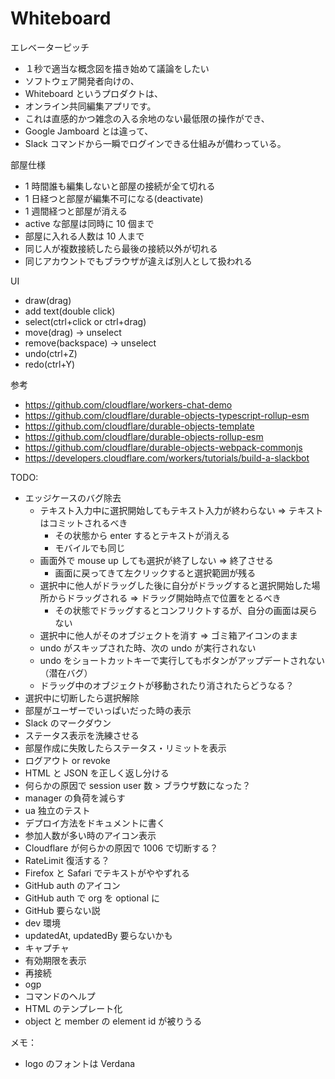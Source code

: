 # Whiteboard

エレベーターピッチ
- １秒で適当な概念図を描き始めて議論をしたい
- ソフトウェア開発者向けの、
- Whiteboard というプロダクトは、
- オンライン共同編集アプリです。
- これは直感的かつ雑念の入る余地のない最低限の操作ができ、
- Google Jamboard とは違って、
- Slack コマンドから一瞬でログインできる仕組みが備わっている。

部屋仕様
- 1 時間誰も編集しないと部屋の接続が全て切れる
- 1 日経つと部屋が編集不可になる(deactivate)
- 1 週間経つと部屋が消える
- active な部屋は同時に 10 個まで
- 部屋に入れる人数は 10 人まで
- 同じ人が複数接続したら最後の接続以外が切れる
- 同じアカウントでもブラウザが違えば別人として扱われる

UI
- draw(drag)
- add text(double click)
- select(ctrl+click or ctrl+drag)
- move(drag) -> unselect
- remove(backspace) -> unselect
- undo(ctrl+Z)
- redo(ctrl+Y)

参考
- https://github.com/cloudflare/workers-chat-demo
- https://github.com/cloudflare/durable-objects-typescript-rollup-esm
- https://github.com/cloudflare/durable-objects-template
- https://github.com/cloudflare/durable-objects-rollup-esm
- https://github.com/cloudflare/durable-objects-webpack-commonjs
- https://developers.cloudflare.com/workers/tutorials/build-a-slackbot

TODO:
- エッジケースのバグ除去
  - テキスト入力中に選択開始してもテキスト入力が終わらない => テキストはコミットされるべき
    - その状態から enter するとテキストが消える
    - モバイルでも同じ
  - 画面外で mouse up しても選択が終了しない => 終了させる
    - 画面に戻ってきて左クリックすると選択範囲が残る
  - 選択中に他人がドラッグした後に自分がドラッグすると選択開始した場所からドラッグされる => ドラッグ開始時点で位置をとるべき
    - その状態でドラッグするとコンフリクトするが、自分の画面は戻らない
  - 選択中に他人がそのオブジェクトを消す => ゴミ箱アイコンのまま
  - undo がスキップされた時、次の undo が実行されない
  - undo をショートカットキーで実行してもボタンがアップデートされない（潜在バグ）
  - ドラッグ中のオブジェクトが移動されたり消されたらどうなる？
- 選択中に切断したら選択解除
- 部屋がユーザーでいっぱいだった時の表示
- Slack のマークダウン
- ステータス表示を洗練させる
- 部屋作成に失敗したらステータス・リミットを表示
- ログアウト or revoke
- HTML と JSON を正しく返し分ける
- 何らかの原因で session user 数 > ブラウザ数になった？
- manager の負荷を減らす
- ua 独立のテスト
- デプロイ方法をドキュメントに書く
- 参加人数が多い時のアイコン表示
- Cloudflare が何らかの原因で 1006 で切断する？
- RateLimit 復活する？
- Firefox と Safari でテキストがややずれる
- GitHub auth のアイコン
- GitHub auth で org を optional に
- GitHub 要らない説
- dev 環境
- updatedAt, updatedBy 要らないかも
- キャプチャ
- 有効期限を表示
- 再接続
- ogp
- コマンドのヘルプ
- HTML のテンプレート化
- object と member の element id が被りうる

メモ：
- logo のフォントは Verdana